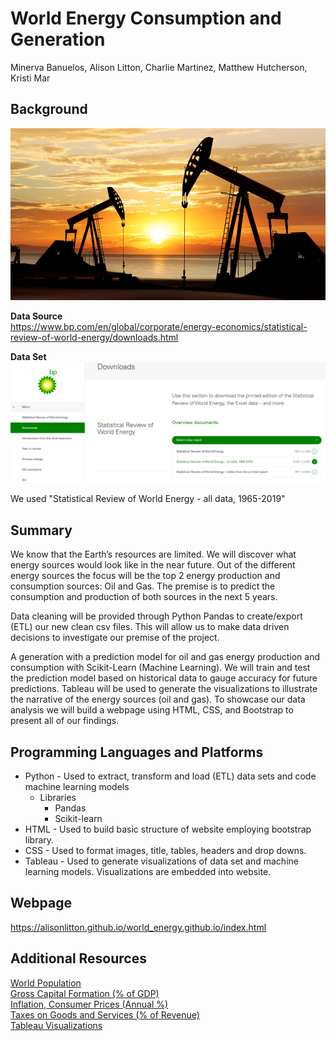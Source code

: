 # World Energy Consumption and Generation
Minerva Banuelos, Alison Litton, Charlie Martinez, Matthew Hutcherson, Kristi Mar


## Background

![1-Logo](images/oil_gas_1.png)

**Data Source**  
https://www.bp.com/en/global/corporate/energy-economics/statistical-review-of-world-energy/downloads.html

**Data Set**
![3-Data](images/bp_2.png)

We used "Statistical Review of World Energy - all data, 1965-2019"

## Summary
We know that the Earth’s resources are limited. We will discover what energy sources would look like in the near future. Out of the different energy sources the focus will be the top 2 energy production and consumption sources: Oil and Gas. The premise is to predict the consumption and production of both sources in the next 5 years. 

Data cleaning will be provided through Python Pandas to create/export (ETL)  our new clean csv files. This will allow us to make data driven decisions to investigate our premise of the project. 

A generation with a prediction model for oil and gas energy production and consumption with Scikit-Learn (Machine Learning). We will train and test the prediction model based on historical data to gauge accuracy for future predictions. Tableau will be used to generate the visualizations to illustrate the narrative of the energy sources (oil and gas). To showcase our data analysis we will build a webpage using HTML, CSS, and Bootstrap to present all of our findings.

## Programming Languages and Platforms
* Python - Used to extract, transform and load (ETL) data sets and code machine learning models
	* Libraries
		* Pandas
		* Scikit-learn
* HTML - Used to build basic structure of website employing bootstrap library.
* CSS - Used to format images, title, tables, headers and drop downs.
* Tableau - Used to generate visualizations of data set and machine learning models.  Visualizations are embedded into website.

## Webpage
https://alisonlitton.github.io/world_energy.github.io/index.html

## Additional Resources
[World Population](https://data.worldbank.org/indicator/SP.POP.TOTL?end=2019&start=2010/ "World Population")  
[Gross Capital Formation (% of GDP)](https://data.worldbank.org/indicator/NE.GDI.TOTL.ZS/ "GDP %")  
[Inflation, Consumer Prices (Annual %)](http://https://data.worldbank.org/indicator/FP.CPI.TOTL.ZG/ "Inflation")  
[Taxes on Goods and Services (% of Revenue)](http://https://data.worldbank.org/indicator/GC.TAX.GSRV.RV.ZS?view=chart/ "Taxes on Goods and Services")  
[Tableau Visualizations](http://https://public.tableau.com/profile/matthew.hutcherson#!/ "Tableau Visualizations")